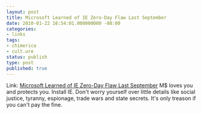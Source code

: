 ```yaml
---
layout: post
title: Microsoft Learned of IE Zero-Day Flaw Last September
date: 2010-01-22 16:54:01.000000000 -08:00
categories:
- links
tags:
- chimerica
- cult.ure
status: publish
type: post
published: true
---
```

Link: <a href="http://www.wired.com/threatlevel/2010/01/microsoft-zero-day-flaw">Microsoft Learned of IE Zero-Day Flaw Last September</a>
M$ loves you and protects you. Install IE. Don't worry yourself over little details like social justice, tyranny, espionage, trade wars and state secrets. It's only treason if you can't pay the fine.
